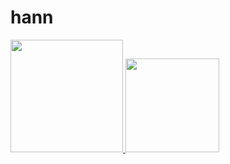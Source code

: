 # hann


  <p align="left">
  <a href="https://github.com/H7mei">
  <img height="180em" src="https://github-readme-stats-eight-theta.vercel.app/api?username=H7mei&show_icons=true&theme=graywhite&include_all_commits=true&count_private=true"/>
  <img height="150em" src="https://github-readme-stats-eight-theta.vercel.app/api/top-langs/?username=H7mei&layout=compact&langs_count=8&theme=graywhite"/>
  </a>
  </p>
  
